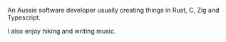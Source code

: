 An Aussie software developer usually creating things in Rust, C, Zig and Typescript.

I also enjoy hiking and writing music.
